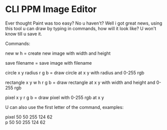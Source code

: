 # CLI PPM Image Editor

Ever thought Paint was too easy? No u haven't? Well i got great news, using this tool u can draw by typing in commands, how will it look like? U won't know till u save it.

Commands:

new       w h              = create new image with width and height  

save      filename         = save image with filename  

circle    x y radius r g b = draw circle at x y with radius and 0-255 rgb  

rectangle x y w h r g b    = draw rectangle at x y with width and height and 0-255 rgb  

pixel     x y r g b        = draw pixel with 0-255 rgb at x y  

U can also use the first letter of the command, examples:  

pixel 50 50 255 124 62  
p 50 50 255 124 62
